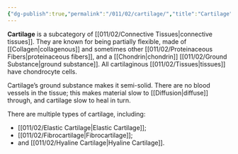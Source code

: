 ```yaml
---
{"dg-publish":true,"permalink":"/011/02/cartilage/","title":"Cartilage","tags":["BIOL422"]}
---
```


**Cartilage** is a subcategory of [[011/02/Connective Tissues\|connective tissues]]. They are known for being partially flexible, made of [[Collagen\|collagenous]] and sometimes other [[011/02/Proteinaceous Fibers\|proteinaceous fibers]], and a [[Chondrin\|chondrin]] [[011/02/Ground Substance\|ground substance]]. All cartilaginous [[011/02/Tissues\|tissues]] have chondrocyte cells.

Cartilage’s ground substance makes it semi-solid. There are no blood vessels in the tissue; this makes material slow to [[Diffusion\|diffuse]] through, and cartilage slow to heal in turn.

There are multiple types of cartilage, including:
- [[011/02/Elastic Cartilage\|Elastic Cartilage]];
- [[011/02/Fibrocartilage\|Fibrocartilage]];
- and [[011/02/Hyaline Cartilage\|Hyaline Cartilage]].